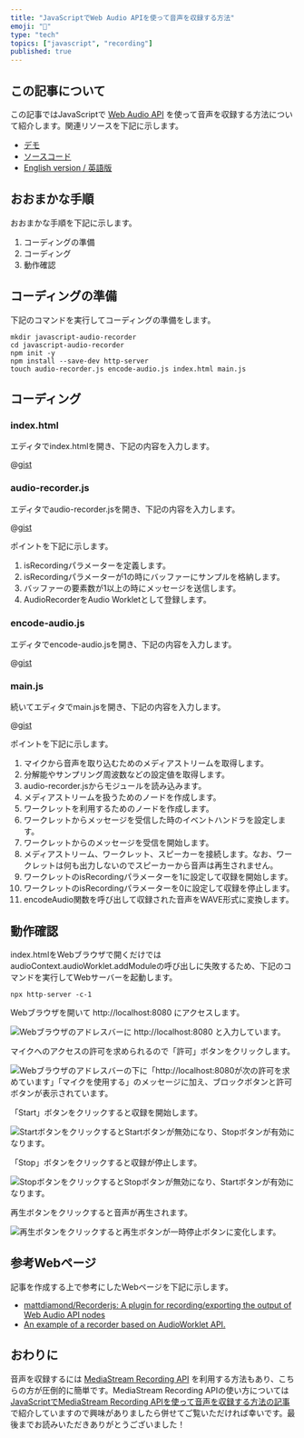 ```yaml
---
title: "JavaScriptでWeb Audio APIを使って音声を収録する方法"
emoji: "🎵"
type: "tech"
topics: ["javascript", "recording"]
published: true
---
```


## この記事について

この記事ではJavaScriptで [Web Audio API](https://developer.mozilla.org/docs/Web/API/Web_Audio_API) を使って音声を収録する方法について紹介します。関連リソースを下記に示します。

- [デモ](https://gist.githack.com/tatsuyasusukida/b6daa0cd09bba2fbbf6289c58777eeca/raw/index.html)
- [ソースコード](https://gist.github.com/tatsuyasusukida/b6daa0cd09bba2fbbf6289c58777eeca#file-audio-recorder-js)
- [English version / 英語版](https://gist.github.com/tatsuyasusukida/b6daa0cd09bba2fbbf6289c58777eeca)



## おおまかな手順

おおまかな手順を下記に示します。

1. コーディングの準備
2. コーディング
3. 動作確認



## コーディングの準備

下記のコマンドを実行してコーディングの準備をします。

```shell
mkdir javascript-audio-recorder
cd javascript-audio-recorder
npm init -y
npm install --save-dev http-server
touch audio-recorder.js encode-audio.js index.html main.js
```



## コーディング

### index.html

エディタでindex.htmlを開き、下記の内容を入力します。

@[gist](https://gist.github.com/tatsuyasusukida/b6daa0cd09bba2fbbf6289c58777eeca?file=index.html)

### audio-recorder.js

エディタでaudio-recorder.jsを開き、下記の内容を入力します。

@[gist](https://gist.github.com/tatsuyasusukida/b6daa0cd09bba2fbbf6289c58777eeca?file=audio-recorder.js)

ポイントを下記に示します。

1. isRecordingパラメーターを定義します。
2. isRecordingパラメーターが1の時にバッファーにサンプルを格納します。
3. バッファーの要素数が1以上の時にメッセージを送信します。
4. AudioRecorderをAudio Workletとして登録します。

### encode-audio.js

エディタでencode-audio.jsを開き、下記の内容を入力します。

@[gist](https://gist.github.com/tatsuyasusukida/b6daa0cd09bba2fbbf6289c58777eeca?file=encode-audio.js)

### main.js

続いてエディタでmain.jsを開き、下記の内容を入力します。

@[gist](https://gist.github.com/tatsuyasusukida/b6daa0cd09bba2fbbf6289c58777eeca?file=main.js)

ポイントを下記に示します。

1. マイクから音声を取り込むためのメディアストリームを取得します。
2. 分解能やサンプリング周波数などの設定値を取得します。
3. audio-recorder.jsからモジュールを読み込みます。
4. メディアストリームを扱うためのノードを作成します。
5. ワークレットを利用するためのノードを作成します。
6. ワークレットからメッセージを受信した時のイベントハンドラを設定します。
7. ワークレットからのメッセージを受信を開始します。
8. メディアストリーム、ワークレット、スピーカーを接続します。なお、ワークレットは何も出力しないのでスピーカーから音声は再生されません。
9. ワークレットのisRecordingパラメーターを1に設定して収録を開始します。
10. ワークレットのisRecordingパラメーターを0に設定して収録を停止します。
11. encodeAudio関数を呼び出して収録された音声をWAVE形式に変換します。



## 動作確認

index.htmlをWebブラウザで開くだけではaudioContext.audioWorklet.addModuleの呼び出しに失敗するため、下記のコマンドを実行してWebサーバーを起動します。

```shell
npx http-server -c-1
```

Webブラウザを開いて http://localhost:8080 にアクセスします。

![Webブラウザのアドレスバーに http://localhost:8080 と入力しています。](/images/articles/javascript-audio-recorder/check-01.png)

マイクへのアクセスの許可を求められるので「許可」ボタンをクリックします。

![Webブラウザのアドレスバーの下に「http://localhost:8080が次の許可を求めています」「マイクを使用する」のメッセージに加え、ブロックボタンと許可ボタンが表示されています。](/images/articles/javascript-audio-recorder/check-02.png)

「Start」ボタンをクリックすると収録を開始します。

![StartボタンをクリックするとStartボタンが無効になり、Stopボタンが有効になります。](/images/articles/javascript-audio-recorder/check-03.png)

「Stop」ボタンをクリックすると収録が停止します。

![StopボタンをクリックするとStopボタンが無効になり、Startボタンが有効になります。](/images/articles/javascript-audio-recorder/check-04.png)

再生ボタンをクリックすると音声が再生されます。

![再生ボタンをクリックすると再生ボタンが一時停止ボタンに変化します。](/images/articles/javascript-audio-recorder/check-05.png)



## 参考Webページ

記事を作成する上で参考にしたWebページを下記に示します。

- [mattdiamond/Recorderjs: A plugin for recording/exporting the output of Web Audio API nodes](https://github.com/mattdiamond/Recorderjs)
- [An example of a recorder based on AudioWorklet API.](https://gist.github.com/flpvsk/047140b31c968001dc563998f7440cc1)



## おわりに

音声を収録するには [MediaStream Recording API](https://developer.mozilla.org/docs/Web/API/MediaStream_Recording_API) を利用する方法もあり、こちらの方が圧倒的に簡単です。MediaStream Recording APIの使い方については [JavaScriptでMediaStream Recording APIを使って音声を収録する方法の記事](https://zenn.dev/tatsuyasusukida/articles/e9fc25bcdbd370) で紹介していますので興味がありましたら併せてご覧いただければ幸いです。最後までお読みいただきありがとうございました！
